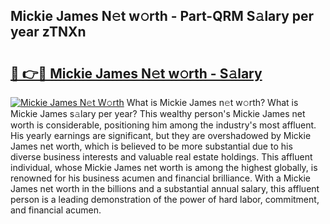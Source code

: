 ## Mickie James N𝚎t w𝚘rth - Part-QRM S𝚊lary per year zTNXn

# <h2><a href="http://gc41bsv.nevu.top/?p=Mickie+James">🔗 👉🔴 Mickie James N𝚎t w𝚘rth - S𝚊lary</a></h2>

[![Mickie James N𝚎t W𝚘rth](https://i.imgur.com/Oavwk0R.jpeg)](http://gc41bsv.nevu.top/?p=Mickie+James)
What is Mickie James n𝚎t w𝚘rth? What is Mickie James s𝚊lary per year?
This wealthy person's Mickie James net worth is considerable, positioning him among the industry's most affluent. His yearly earnings are significant, but they are overshadowed by Mickie James net worth, which is believed to be more substantial due to his diverse business interests and valuable real estate holdings. This affluent individual, whose Mickie James net worth is among the highest globally, is renowned for his business acumen and financial brilliance. With a Mickie James net worth in the billions and a substantial annual salary, this affluent person is a leading demonstration of the power of hard labor, commitment, and financial acumen.
